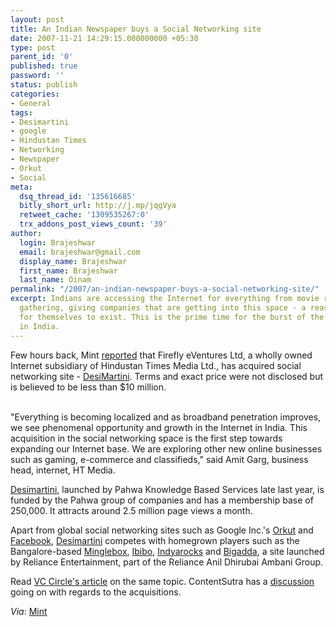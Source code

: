 ```yaml
---
layout: post
title: An Indian Newspaper buys a Social Networking site
date: 2007-11-21 14:29:15.000000000 +05:30
type: post
parent_id: '0'
published: true
password: ''
status: publish
categories:
- General
tags:
- Desimartini
- google
- Hindustan Times
- Networking
- Newspaper
- Orkut
- Social
meta:
  dsq_thread_id: '135616685'
  bitly_short_url: http://j.mp/jqgVya
  retweet_cache: '1309535267:0'
  trx_addons_post_views_count: '39'
author:
  login: Brajeshwar
  email: brajeshwar@gmail.com
  display_name: Brajeshwar
  first_name: Brajeshwar
  last_name: Oinam
permalink: "/2007/an-indian-newspaper-buys-a-social-networking-site/"
excerpt: Indians are accessing the Internet for everything from movie reviews to information
  gathering, giving companies that are getting into this space - a reason or niche
  for themselves to exist. This is the prime time for the burst of the Internet age
  in India.
---
```

<p>Few hours back, Mint <a href="http://www.livemint.com/2007/11/21001018/HT-Media8217s-net-arm-buys.html">reported</a> that Firefly eVentures Ltd, a wholly owned Internet subsidiary of Hindustan Times Media Ltd., has acquired social networking site - <a href="http://www.desimartini.com/">DesiMartini</a>. Terms and exact price were not disclosed but is believed to be less than $10 million.</p>
<p><br />
"Everything is becoming localized and as broadband penetration improves, we see phenomenal opportunity and growth in the Internet in India. This acquisition in the social networking space is the first step towards expanding our Internet base. We are exploring other new online businesses such as gaming, e-commerce and classifieds," said Amit Garg, business head, internet, HT Media.</p>
<p><a href="http://www.desimartini.com/">Desimartini</a>, launched by Pahwa Knowledge Based Services late last year, is funded by the Pahwa group of companies and has a membership base of 250,000. It attracts around 2.5 million page views a month.</p>
<p>Apart from global social networking sites such as Google Inc.'s <a href="http://www.orkut.com/">Orkut</a> and <a href="http://www.facebook.com/">Facebook</a>, <a href="http://www.desimartini.com/">Desimartini</a> competes with homegrown players such as the Bangalore-based <a href="http://www.minglebox.com/">Minglebox</a>, <a href="http://www.ibibo.com/">Ibibo</a>, <a href="http://www.indyarocks.com/">Indyarocks</a> and <a href="http://www.bigadda.com/">Bigadda</a>, a site launched by Reliance Entertainment, part of the Reliance Anil Dhirubai Ambani Group.</p>
<p>Read <a href="http://www.vccircle.com/2007/11/21/ht-media-acquires-social-networking-website-desimartinicom/">VC Circle's article</a> on the same topic. ContentSutra has a <a href="http://www.contentsutra.com/entry/419-ht-media-buys-social-networking-site-desimartini/">discussion</a> going on with regards to the acquisitions.</p>
<p><em>Via</em>: <a href="http://www.livemint.com/">Mint</a></p>
